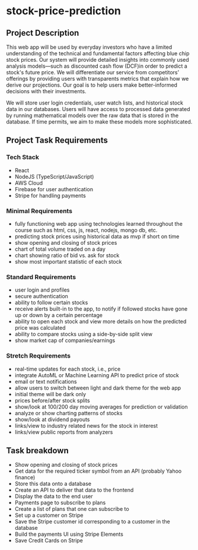 # stock-price-prediction

## Project Description
This web app will be used by everyday investors who have a limited understanding of the technical and fundamental factors affecting blue chip stock prices. Our system will provide detailed insights into commonly used analysis models—such as discounted cash flow (DCF)in order to predict a stock's future price. We will differentiate our service from competitors’ offerings by providing users with transparents metrics that explain how we derive our projections. Our goal is to help users make better-informed decisions with their investments.

We will store user login credentials, user watch lists, and historical stock data in our databases. Users will have access to processed data generated by running mathematical models over the raw data that is stored in the database. If time permits, we aim to make these models more sophisticated.

## Project Task Requirements

### Tech Stack
- React
- NodeJS (TypeScript/JavaScript)
- AWS Cloud
- Firebase for user authentication
- Stripe for handling payments

### Minimal Requirements
- fully functioning web app using technologies learned throughout the course such as html, css, js, react, nodejs, mongo db, etc.
- predicting stock prices using historical data as mvp if short on time
- show opening and closing of stock prices
- chart of total volume traded on a day
- chart showing ratio of bid vs. ask for stock
- show most important statistic of each stock

### Standard Requirements
- user login and profiles
- secure authentication
- ability to follow certain stocks
- receive alerts built-in to the app, to notify if followed stocks have gone up or down by a certain percentage
- ability to open each stock and view more details on how the predicted price was calculated
- ability to compare stocks using a side-by-side split view
- show market cap of companies/earnings

### Stretch Requirements
- real-time updates for each stock, i.e., price
- integrate AutoML or Machine Learning API to predict price of stock
- email or text notifications
- allow users to switch between light and dark theme for the web app
- initial theme will be dark only
- prices before/after stock splits
- show/look at 100/200 day moving averages for prediction or validation
- analyze or show charting patterns of stocks
- show/look at dividend payouts
- links/view to industry related news for the stock in interest
- links/view public reports from analyzers

## Task breakdown 
- Show opening and closing of stock prices
- Get data for the required ticker symbol from an API (probably Yahoo finance)
- Store this data onto a database 
- Create an API to deliver that data to the frontend 
- Display the data to the end user
- Payments page to subscribe to plans 
- Create a list of plans that one can subscribe to 
- Set up a customer on Stripe 
- Save the Stripe customer id corresponding to a customer in the database 
- Build the payments UI using Stripe Elements 
- Save Credit Cards on Stripe
